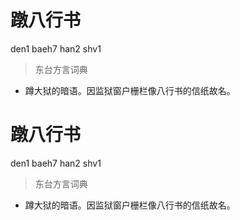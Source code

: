 # 蹾八行书
den1 baeh7 han2 shv1
> 东台方言词典
- 蹲大狱的暗语。因监狱窗户栅栏像八行书的信纸故名。

# 蹾八行书
den1 baeh7 han2 shv1
> 东台方言词典
- 蹲大狱的暗语。因监狱窗户栅栏像八行书的信纸故名。
